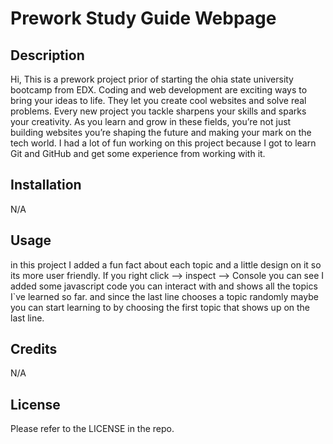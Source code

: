   # Prework Study Guide Webpage

## Description

Hi,
This is a prework project prior of starting the ohia state university bootcamp from EDX.
Coding and web development are exciting ways to bring your ideas to life. They let you create cool websites and solve real problems. Every new project you tackle sharpens your skills and sparks your creativity. As you learn and grow in these fields, you’re not just building websites you’re shaping the future and making your mark on the tech world.
I had a lot of fun working on this project because I got to learn Git and GitHub and get some experience from working with it.

## Installation

N/A

## Usage

in this project I added a fun fact about each topic and a little design on it so its more user friendly.
If you right click --> inspect --> Console you can see I added some javascript code you can interact with and shows all the topics I`ve learned so far.
and since the last line chooses a topic randomly maybe you can start learning to by choosing the first topic that shows up on the last line.

## Credits

N/A

## License

Please refer to the LICENSE in the repo.